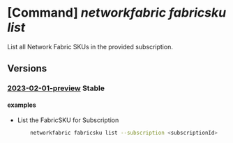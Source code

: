 # [Command] _networkfabric fabricsku list_

List all Network Fabric SKUs in the provided subscription.

## Versions

### [2023-02-01-preview](/Resources/mgmt-plane/L3N1YnNjcmlwdGlvbnMve30vcHJvdmlkZXJzL21pY3Jvc29mdC5tYW5hZ2VkbmV0d29ya2ZhYnJpYy9uZXR3b3JrZmFicmljc2t1cw==/2023-02-01-preview.xml) **Stable**

<!-- mgmt-plane /subscriptions/{}/providers/microsoft.managednetworkfabric/networkfabricskus 2023-02-01-preview -->

#### examples

- List the FabricSKU for Subscription
    ```bash
        networkfabric fabricsku list --subscription <subscriptionId>
    ```
